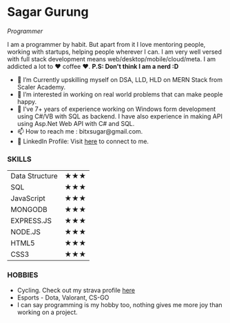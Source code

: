 <h1>Sagar Gurung</h1>
          <p>
            <em>Programmer</strong></em>
          </p>
          <p>
            I am a programmer by habit. But apart from it I love mentoring
            people, working with startups, helping people wherever I can. I am
            very well versed with full stack development means
            web/desktop/mobile/cloud/meta. I am addicted a lot to ❤ coffee ❤.
            <strong>P.S: Don't think I am a nerd :D</strong>
          </p>
          <ul>
            <li>💞️ I’m Currently upskilling myself on DSA, LLD, HLD on MERN Stack from Scaler Academy.</li>
            <li>👀 I’m interested in working on real world problems that can make people happy.</li>
            <li>🌱 I’ve  7+ years of experience working on Windows form development using C#/VB with SQL as backend. I have also experience in making API using Asp.Net Web API with C# and SQL.</li>
            <li>📫 How to reach me : bitxsugar@gmail.com.</li>
            <li>🤝 LinkedIn Profile: Visit <a href="https://www.linkedin.com/in/dhatedone/">here</a> to connect to me.</li>
          </ul>
          <h3>SKILLS</h3>
          <table>
          <tr>
                    <td>Data Structure</td>
                    <td>★★★</td>
          </tr>
          <tr>
                    <td>SQL</td>
                    <td>★★★</td>
          </tr>
          <tr>
                    <td>JavaScript</td>
                    <td>★★★</td>
          </tr>
          <tr>
                    <td>MONGODB</td>
                    <td>★★★</td>
          </tr>
          <tr>
                    <td>EXPRESS.JS </td>
                    <td>★★★</td>
          </tr>
          <tr>
                    <td>NODE.JS</td>
                    <td>★★★</td>
          </tr>
          <tr>
                    <td>HTML5</td>
                    <td>★★★</td>
          </tr>
          <tr>
                    <td> CSS3</td>
                    <td>★★★</td>
          </tr>
          </table>
           <h3>HOBBIES</h3>
          <ul>
          <li>Cycling. Check out my strava profile <a href="https://www.strava.com/athletes/71905843">here</a></li>
          <li>Esports - Dota, Valorant, CS-GO</li>
          <li>I can say programming is my hobby too, nothing gives me more joy than working on a project.</li>
          </ul>
          

<!---
Calyfs0/Calyfs0 is a ✨ special ✨ repository because its `README.md` (this file) appears on your GitHub profile.
You can click the Preview link to take a look at your changes.
--->
